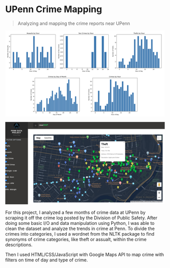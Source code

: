 # UPenn Crime Mapping
> Analyzing and mapping the crime reports near UPenn

![Graphs](/content/images/crime-graphs.png)

![Map](/content/images/crime-map.png)

For this project, I analyzed a few months of crime data at UPenn by scraping it off the crime log posted by the 
Division of Public Safety. After doing some basic I/O and data manipulation using Python, I was able to clean the 
dataset and analyze the trends in crime at Penn. To divide the crimes into categories, I used a wordnet from the 
NLTK package to find synonyms of crime categories, like theft or assualt, within the crime descriptions.

Then I used HTML/CSS/JavaScript with Google Maps API to map crime with filters on time of day and type of crime.